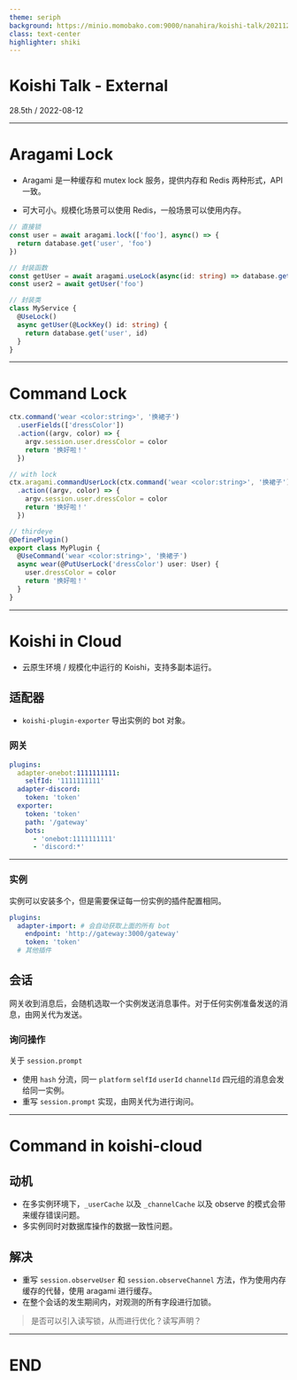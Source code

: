 ```yaml
---
theme: seriph
background: https://minio.momobako.com:9000/nanahira/koishi-talk/20211218-thirdeye.jpg
class: text-center
highlighter: shiki
---
```


# Koishi Talk - External

<div class="opacity-80">
28.5th / 2022-08-12
</div>

---

# Aragami Lock

- Aragami 是一种缓存和 mutex lock 服务，提供内存和 Redis 两种形式，API 一致。

- 可大可小。规模化场景可以使用 Redis，一般场景可以使用内存。

```ts
// 直接锁
const user = await aragami.lock(['foo'], async() => {
  return database.get('user', 'foo')
})

// 封装函数
const getUser = await aragami.useLock(async(id: string) => database.get('user', id), (id) => id);
const user2 = await getUser('foo')

// 封装类
class MyService {
  @UseLock()
  async getUser(@LockKey() id: string) {
    return database.get('user', id)
  }
}
```

---

# Command Lock

```ts
ctx.command('wear <color:string>', '换裙子')
  .userFields(['dressColor'])
  .action((argv, color) => {
    argv.session.user.dressColor = color
    return '换好啦！'
  })

// with lock
ctx.aragami.commandUserLock(ctx.command('wear <color:string>', '换裙子'), ['dressColor'])
  .action((argv, color) => {
    argv.session.user.dressColor = color
    return '换好啦！'
  })

// thirdeye
@DefinePlugin()
export class MyPlugin {
  @UseCommand('wear <color:string>', '换裙子')
  async wear(@PutUserLock('dressColor') user: User) {
    user.dressColor = color
    return '换好啦！'
  }
}
```
---

# Koishi in Cloud

- 云原生环境 / 规模化中运行的 Koishi，支持多副本运行。

## 适配器

- `koishi-plugin-exporter` 导出实例的 bot 对象。

### 网关

```yaml
plugins:
  adapter-onebot:1111111111:
    selfId: '1111111111'
  adapter-discord:
    token: 'token'
  exporter:
    token: 'token'
    path: '/gateway'
    bots:
      - 'onebot:1111111111'
      - 'discord:*'
```

---

### 实例

实例可以安装多个，但是需要保证每一份实例的插件配置相同。

```yaml
plugins:
  adapter-import: # 会自动获取上面的所有 bot
    endpoint: 'http://gateway:3000/gateway'
    token: 'token'
  # 其他插件
```

## 会话

网关收到消息后，会随机选取一个实例发送消息事件。对于任何实例准备发送的消息，由网关代为发送。

### 询问操作

关于 `session.prompt`

- 使用 `hash` 分流，同一 `platform` `selfId` `userId` `channelId` 四元组的消息会发给同一实例。
- 重写 `session.prompt` 实现，由网关代为进行询问。

---

# Command in koishi-cloud

## 动机

- 在多实例环境下，`_userCache` 以及 `_channelCache` 以及 observe 的模式会带来缓存错误问题。
- 多实例同时对数据库操作的数据一致性问题。

## 解决

- 重写 `session.observeUser` 和 `session.observeChannel` 方法，作为使用内存缓存的代替，使用 aragami 进行缓存。
- 在整个会话的发生期间内，对观测的所有字段进行加锁。

> 是否可以引入读写锁，从而进行优化？读写声明？

---

# END
